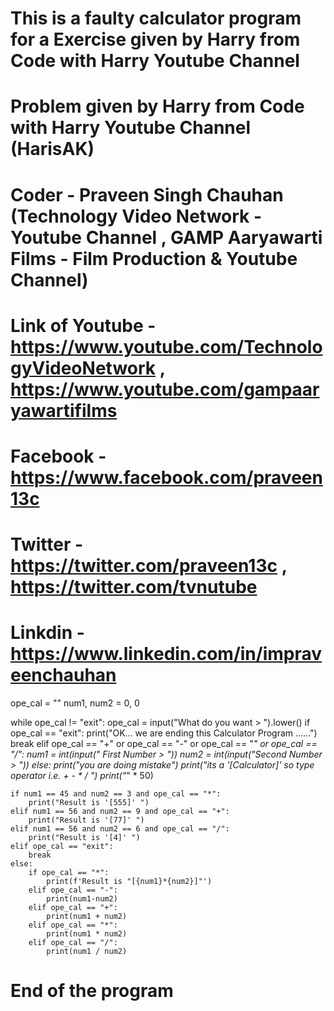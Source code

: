 # This is a faulty calculator program for a Exercise given by Harry from Code with Harry Youtube Channel
# Problem given by Harry from Code with Harry Youtube Channel (HarisAK) 
# Coder - Praveen Singh Chauhan (Technology Video Network - Youtube Channel , GAMP Aaryawarti Films - Film Production & Youtube Channel)
# Link of Youtube - https://www.youtube.com/TechnologyVideoNetwork , https://www.youtube.com/gampaaryawartifilms
# Facebook - https://www.facebook.com/praveen13c
# Twitter - https://twitter.com/praveen13c , https://twitter.com/tvnutube 
# Linkdin -  https://www.linkedin.com/in/impraveenchauhan

ope_cal = ""
num1, num2 = 0, 0

while ope_cal != "exit":
    ope_cal = input("What do you want > ").lower()
    if ope_cal == "exit":
        print("OK... we are ending this Calculator Program ......")
        break
    elif ope_cal == "+" or ope_cal == "-" or ope_cal == "*" or ope_cal == "/":
        num1 = int(input(" First Number >  "))
        num2 = int(input("Second Number >  "))
    else:
        print("you are doing mistake")
        print("its a '[Calculator]' so type operator i.e. + - * / ")
        print("*" * 50)

    if num1 == 45 and num2 == 3 and ope_cal == "*":
        print("Result is '[555]' ")
    elif num1 == 56 and num2 == 9 and ope_cal == "+":
        print("Result is '[77]' ")
    elif num1 == 56 and num2 == 6 and ope_cal == "/":
        print("Result is '[4]' ")
    elif ope_cal == "exit":
        break
    else:
        if ope_cal == "*":
            print(f'Result is "[{num1}*{num2}]"')
        elif ope_cal == "-":
            print(num1-num2)
        elif ope_cal == "+":
            print(num1 + num2)
        elif ope_cal == "*":
            print(num1 * num2)
        elif ope_cal == "/":
            print(num1 / num2)
# End of the program

